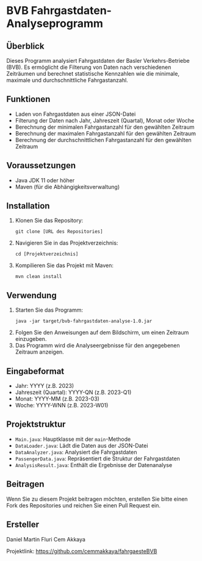 # BVB Fahrgastdaten-Analyseprogramm

## Überblick
Dieses Programm analysiert Fahrgastdaten der Basler Verkehrs-Betriebe (BVB). Es ermöglicht die Filterung von Daten nach verschiedenen Zeiträumen und berechnet statistische Kennzahlen wie die minimale, maximale und durchschnittliche Fahrgastanzahl.

## Funktionen
- Laden von Fahrgastdaten aus einer JSON-Datei
- Filterung der Daten nach Jahr, Jahreszeit (Quartal), Monat oder Woche
- Berechnung der minimalen Fahrgastanzahl für den gewählten Zeitraum
- Berechnung der maximalen Fahrgastanzahl für den gewählten Zeitraum
- Berechnung der durchschnittlichen Fahrgastanzahl für den gewählten Zeitraum

## Voraussetzungen
- Java JDK 11 oder höher
- Maven (für die Abhängigkeitsverwaltung)

## Installation
1. Klonen Sie das Repository:
   ```
   git clone [URL des Repositories]
   ```
2. Navigieren Sie in das Projektverzeichnis:
   ```
   cd [Projektverzeichnis]
   ```
3. Kompilieren Sie das Projekt mit Maven:
   ```
   mvn clean install
   ```

## Verwendung
1. Starten Sie das Programm:
   ```
   java -jar target/bvb-fahrgastdaten-analyse-1.0.jar
   ```
2. Folgen Sie den Anweisungen auf dem Bildschirm, um einen Zeitraum einzugeben.
3. Das Programm wird die Analyseergebnisse für den angegebenen Zeitraum anzeigen.

## Eingabeformat
- Jahr: YYYY (z.B. 2023)
- Jahreszeit (Quartal): YYYY-QN (z.B. 2023-Q1)
- Monat: YYYY-MM (z.B. 2023-03)
- Woche: YYYY-WNN (z.B. 2023-W01)

## Projektstruktur
- `Main.java`: Hauptklasse mit der `main`-Methode
- `DataLoader.java`: Lädt die Daten aus der JSON-Datei
- `DataAnalyzer.java`: Analysiert die Fahrgastdaten
- `PassengerData.java`: Repräsentiert die Struktur der Fahrgastdaten
- `AnalysisResult.java`: Enthält die Ergebnisse der Datenanalyse

## Beitragen
Wenn Sie zu diesem Projekt beitragen möchten, erstellen Sie bitte einen Fork des Repositories und reichen Sie einen Pull Request ein.


## Ersteller
Daniel Martin Fluri
Cem Akkaya

Projektlink: https://github.com/cemmakkaya/fahrgaesteBVB
